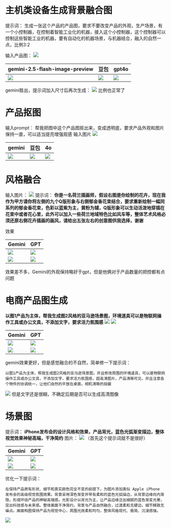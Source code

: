 # 主机类设备生成背景融合图
提示词：
生成一张这个产品的产品图，要求不要改变产品的外观，生产场景，有一个小控制器，在控制着智能工业化的机器，接入这个小控制器，这个控制器可以控制这些智能工业的机器，要有自动化的机器场景，与机器结合，融入的自然一点，比例3:2

输入产品图：
![](../file/Pasted%20image%2020250828174659.png)


| gemini-2.5-flash-image-preview                   | 豆包                            | gpt4o                                  |
| ------------------------------------------------ | ----------------------------- | -------------------------------------- |
| ![](../file/Pasted%20image%2020250828174736.png) | ![](../file/output_image.jpg) | ![](../file/企业微信截图_17528330554914.png) |
gemini胜出，提示词加入尺寸后再次生成：
![](../file/企业微信截图_17563751318279.png)
比例也正常了



# 产品抠图
输入prompt：
帮我把图中这个产品图抠出来，变成透明底，要求产品外观和图片保持一直，可以适当提亮增强观感
输入图片
![](../file/Pasted%20image%2020250828175036.png)


| gemini                                   | 豆包                     | 4o                             |
| ---------------------------------------- | ---------------------- | ------------------------------ |
| ![](../file/Pasted%20image%2020250828175450.png) | ![](../file/output_image2.jpg) | ![](../file/企业微信截图_17528336662489.png) |


# 风格融合
输入图片：
![](../file/Pasted%20image%2020250829152818.png)
提示词：
**你是一名荷兰插画师，假设右图是你绘制的花卉，现在我作为甲方请你将左侧的九个Q版形象与右侧郁金香花束结合，要求重新绘制一幅同系列的郁金香花束，色彩以蓝紫为主，黄粉为辅，Q版形象可以生动活泼地穿插在花束中或者花心里，此外可以加入一些荷兰地域特色比如风车等，整体艺术风格必须还原右侧花卉插画的画风，请给出五张左右的创意图供我选择，谢谢**

效果

| Gemini                                   | GPT                                      |
| ---------------------------------------- | ---------------------------------------- |
| ![](../file/Pasted%20image%2020250829152930.png) | ![](../file/Pasted%20image%2020250829152902.png) |
| ![](../file/Pasted%20image%2020250829153117.png) | ![](../file/Pasted%20image%2020250829152907.png) |
效果差不多，Gemini的外观保持略好于gpt，但是他俩对于产品数量的把控都有点问题


# 电商产品图生成
**以图1产品为主体，帮我生成图2风格的亚马逊场景图，环境道具可以是物联网操作工具或办公文具，不添加文字，要求活力氛围感**
![](../file/Pasted%20image%2020250829153422.png)
![](../file/Pasted%20image%2020250829153430.png)


| Gemini                                   | GPT                                      |
| ---------------------------------------- | ---------------------------------------- |
| ![](../file/Pasted%20image%2020250829153850.png) | ![](../file/Pasted%20image%2020250829153444.png) |
| ![](../file/Pasted%20image%2020250829153946.png) | ![](../file/Pasted%20image%2020250829153453.png) |

gemini效果更好，但是感觉融合的不自然，简单修一下提示词：
```
以图1产品为主体，帮我生成图2风格的亚马逊场景图，并且修改周围的环境道具，可以是物联网操作工具或办公文具，不添加文字，要求活力氛围感，超高清图片，产品清晰可见，并且注意各个物件的协调统一，让他们自然的平放在桌面，相机清晰的拍摄
```
![](../file/Pasted%20image%2020250829154351.png)
但是文字还是很糊，不确定后期是否可以生成高清图像


# 场景图
提示词：
**iPhone发布会的设计风格和效果，产品背光，蓝色光弧渐变描边，整体视觉效果神秘高端，干净简约**
图片：
![](../file/Pasted%20image%2020250829154503.png)
（首先这个提示词就不是很好）



| Gemini                                   | GPT                                      |
| ---------------------------------------- | ---------------------------------------- |
| ![](../file/Pasted%20image%2020250829154611.png) | ![](../file/Pasted%20image%2020250829154624.png) |
| ![](../file/Pasted%20image%2020250829154643.png) | ![](../file/Pasted%20image%2020250829154631.png) |
优化一下提示词：
```
在保持产品原有形状、细节和真实颜色完全不变的前提下，为图片添加类似 Apple iPhone 发布会的高级视觉氛围效果。背景采用深色渐变并带有柔和的蓝色光弧描边，从背景边缘向内渐隐，形成环绕产品的神秘高端感。光影设计以背光为主，让产品边缘泛出细腻的蓝色渐变光晕，突出科技感与未来感。整体画面干净简约，背景与产品自然融合，过渡柔和无硬边，细节精致无噪点。画面构图保持产品为视觉中心，周围光效柔和均匀，整体风格现代、极简、沉浸感强。
```

![](../file/Pasted%20image%2020250829155149.png)

